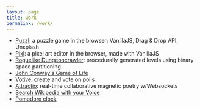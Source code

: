 ```yaml
---
layout: page
title: work
permalink: /work/
---
```


* [Puzzl](https://thmsdnnr.com/puzzl/): a puzzle game in the browser: VanillaJS, Drag & Drop API, Unsplash
* [Pixl](http://thmsdnnr.com/pixl/): a pixel art editor in the browser, made with VanillaJS
* [Roguelike Dungeoncrawler](https://thmsdnnr.github.io/roguelike/): procedurally generated levels using binary space partitioning
* [John Conway's Game of Life](https://thmsdnnr.github.io/conwaygameoflife/)
* [Votive](https://votive.herokuapp.com): create and vote on polls
* [Attractio](https://attractio.herokuapp.com): real-time collaborative magnetic poetry w/Websockets
* [Search Wikipedia with your Voice](https://thmsdnnr.github.io/javascript30/day20/)
* [Pomodoro clock](https://thmsdnnr.github.io/beefsteak/)
